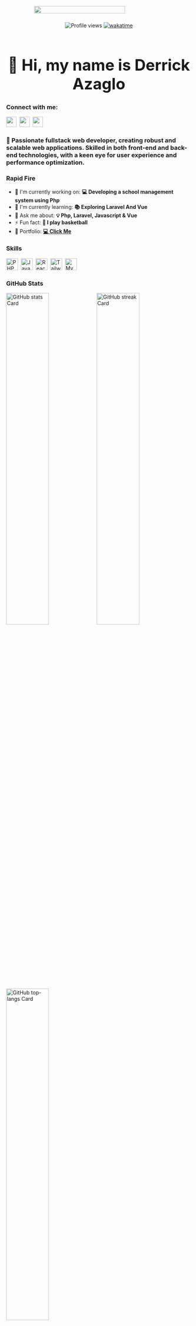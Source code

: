 <!-- ![👋 Hi, my name is Derrick Azaglo](https://i.pinimg.com/736x/24/68/a1/2468a19e048308eabf19eabc4a2ce7a7.jpg) -->

<div style="display:flex; align-items:center; justify-content:center; margin-bottom:10px">
  <img src="https://res.cloudinary.com/dtct9slbr/image/upload/v1745850588/anime_wallpaper_icjgl9.jpg" width="70%">
</div>

<div style="display:flex; align-items:center; justify-content:center; margin-bottom:10px">

![Profile views](https://komarev.com/ghpvc/?username=big-daddy55&label=Profile%20views&color=0e75b6&style=flat) [![wakatime](https://wakatime.com/badge/user/24a65a09-e31b-4b42-abfa-8393055f431b.svg)](https://wakatime.com/@24a65a09-e31b-4b42-abfa-8393055f431b)

</div>
<div id="toc">
  <ul align="center" style="list-style: none">
    <summary>
      <h1 style="font-size:3em">
        👋 Hi, my name is Derrick Azaglo
      </h1>
    </summary>
  </ul>
</div>

**<h3 align="left">Connect with me:</h3>** 
<p align="left"><a href="https://github.com/big-daddy55" target="_blank"><img src="https://img.shields.io/badge/GitHub-100000?style=for-the-badge&logo=github&logoColor=white" height="28" style="margin-right: 4px"></a> <a href="https://twitter.com/qwabenarh" target="_blank"><img src="https://img.shields.io/badge/Twitter-000000?style=for-the-badge&logo=X&logoColor=white" height="28" style="margin-right: 4px"></a> <a href="https://www.linkedin.com/in/de-azaglo" target="_blank"><img src="https://img.shields.io/badge/LinkedIn-0077B5?style=for-the-badge&logo=linkedin&logoColor=white" height="28" style="margin-right: 4px"></a></p>

 **<h3 align="left">🚀 Passionate fullstack web developer, creating robust and scalable web applications. Skilled in both front-end and back-end technologies, with a keen eye for user experience and performance optimization.</h3>**

**<h3 align="left">Rapid Fire</h3>**

- 💼 I'm currently working on: **💻 Developing a school management system using Php**
- 🌱 I'm currently learning: **📚 Exploring Laravel And Vue**
- 💬 Ask me about: **💡 Php, Laravel, Javascript & Vue**
- ⚡ Fun fact: **🏀 I play basketball**
- 📂 Portfolio: **<a href="https://derrickazaglo.netlify.app" target="_blank">💻 Click Me</a>**

 **<h3 align="left">Skills</h3>**

<p align="left">
<img src="https://img.shields.io/badge/PHP-777BB4?logo=php&logoColor=white" height="32" alt="PHP" style="margin-right: 4px"> 
<img src="https://img.shields.io/badge/JavaScript-F7DF1C?logo=javascript&logoColor=white" height="32" alt="JavaScript" style="margin-right: 4px"> 
<img src="https://img.shields.io/badge/React-20232A?logo=react&logoColor=61DAFB" height="32" alt="React" style="margin-right: 4px"> 
<img src="https://img.shields.io/badge/Tailwind_CSS-38B2AC?logo=tailwind-css&logoColor=white" height="32" alt="Tailwind CSS" style="margin-right: 4px"> 
<img src="https://img.shields.io/badge/MySQL-4479A1?logo=mysql&logoColor=white" height="32" alt="MySQL" style="margin-right: 4px">
</p>

 **<h3 align="left">GitHub Stats</h3>**

<p align="left">
  <img width="48%" src="https://github-readme-stats.vercel.app/api?username=de-azaglo&theme=react&hide_title=false&hide_rank=false&show_icons=false&include_all_commits=false&count_private=true&line_height=23" alt="GitHub stats Card" />
  <img width="48%" src="https://streak-stats.demolab.com/?user=de-azaglo&theme=react&hide_border=false&date_format=M+j%5B%2C+Y%5D&mode=daily&hide_total_contributions=false&hide_current_streak=false&hide_longest_streak=false&card_height=200" alt="GitHub streak Card" />
</p>

<p align="left">
  <img width="48%" src="https://github-readme-stats.vercel.app/api/top-langs?username=de-azaglo&theme=react&hide_title=false&layout=compact&langs_count=6&hide_progress=false&card_width=400" alt="GitHub top-langs Card" />
</p>

